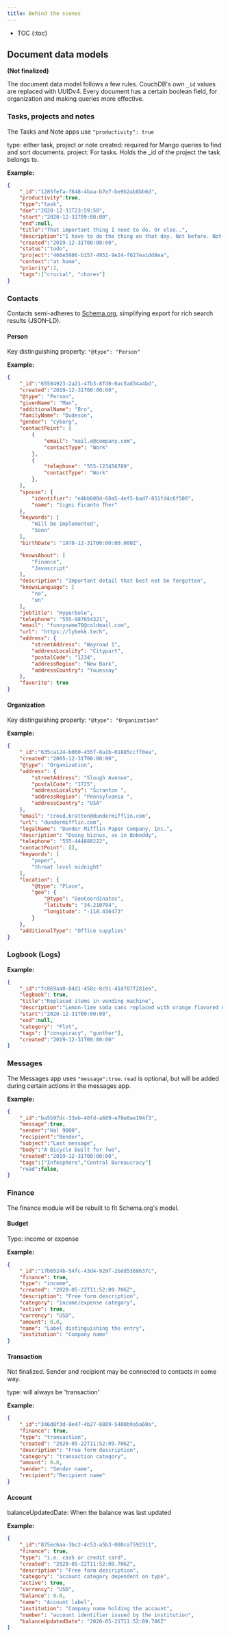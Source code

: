 ```yaml
---
title: Behind the scenes
---
```


* TOC
{:toc}

## Document data models

**(Not finalized)**

The document data model follows a few rules.
CouchDB's own `_id` values are replaced with UUIDv4.
Every document has a certain boolean field, for organization and making queries more effective.

### Tasks, projects and notes

The Tasks and Note apps use `"productivity": true`

type: either task, project or note
created: required for Mango queries to find and sort documents.
project: For tasks. Holds the _id of the project the task belongs to.

**Example:**
```json
{
    "_id":"1285fefa-f648-4baa-b7e7-be9b2ab8bb6d",
    "productivity":true,
    "type":"task",
    "due":"2020-12-31T23:59:58",
    "start":"2020-12-31T09:00:00",
    "end":null,
    "title":"That important thing I need to do. Or else..",
    "description":"I have to do the thing on that day. Not before. Not after.",
    "created":"2019-12-31T00:00:00",
    "status":"todo",
    "project":"466e5986-b157-4951-9e24-f627ea1dd8ea",
    "context":"at home",
    "priority":2,
    "tags":["crucial", "chores"]
}
```

### Contacts

Contacts semi-adheres to [Schema.org](https://schema.org), simplifying export for rich search results (JSON-LD).

#### Person

Key distinguishing property:
    `"@type": "Person"`

**Example:**
```json
{
    "_id":"65584923-2a21-47b3-8fd0-0ac5ad34a4bd",
    "created":"2019-12-31T00:00:00",
    "@type": "Person",
    "givenName": "Man",
    "additionalName": "Bro",
    "familyName": "Dudeson",
    "gender": "cyborg",
    "contactPoint": [
        {
            "email": "mail.e@company.com",
            "contactType": "Work"
        },
        {
            "telephone": "555-123456789",
            "contactType": "Work"
        },
    ],
    "spouse": {
        "identifier": "e4bb600d-60a5-4ef5-bad7-851fd4c6f508",
        "name": "Signi Ficanto Ther"
    },
    "keywords": [
        "Will be implemented",
        "Soon"
    ],
    "birthDate": "1970-12-31T00:00:00.000Z",

    "knowsAbout": [
        "Finance",
        "Javascript"
    ],
    "description": "Important detail that best not be forgotten",
    "knowsLanguage": [
        "no",
        "en"
    ],
    "jobTitle": "Hyperbole",
    "telephone": "555-987654321",
    "email": "funnyname70@coldmail.com",
    "url": "https://lybekk.tech",
    "address": {
        "streetAddress": "Wayroad 1",
        "addressLocality": "Citypart",
        "postalCode": "1234",
        "addressRegion": "New Bark",
        "addressCountry": "Youessay"
    },
    "favorite": true
}
```

#### Organization

Key distinguishing property:
    `"@type": "Organization"`

**Example:**
```json
{
    "_id":"635ca124-b060-455f-8a1b-61885ccff0ea",
    "created":"2005-12-31T00:00:00",
    "@type": "Organization",
    "address": {
        "streetAddress": "Slough Avenue",
        "postalCode": "1725",
        "addressLocality": "Scranton ",
        "addressRegion": "Pennsylvania ",
        "addressCountry": "USA"
    },
    "email": "creed.bratton@dundermifflin.com",
    "url": "dundermifflin.com",
    "legalName": "Dunder Mifflin Paper Company, Inc.",
    "description": "Doing biznus, as in Boboddy",
    "telephone": "555-444888222",
    "contactPoint": [],
    "keywords": [
        "paper",
        "threat level midnight"
    ],
    "location": {
        "@type": "Place",
        "geo": {
            "@type": "GeoCoordinates",
            "latitude": "34.210704",
            "longitude": "-118.436473"
        }
    },
    "additionalType": "Office supplies"
}
```

### Logbook (Logs)

**Example:**
```json
{
    "_id":"fc869aa0-84d1-458c-8c91-41d707f281ea",
    "logbook": true,
    "title":"Replaced items in vending machine",
    "description":"Lemon-lime soda cans replaced with orange flavored ones",
    "start":"2020-12-31T09:00:00",
    "end":null,
    "category": "Plot",
    "tags": ["conspiracy", "gunther"],
    "created":"2019-12-31T00:00:00"
}
```

### Messages

The Messages app uses `"message":true`. `read` is optional, but will be added during certain actions in the messages app.

**Example:**
```json
{
    "_id":"ba5b97dc-33eb-40fd-a689-e78e0ae194f3",
    "message":true,
    "sender":"Hal 9000",
    "recipient":"Bender",
    "subject":"Last message",
    "body":"A Bicycle Built for Two",
    "created":"2019-12-31T00:00:00",
    "tags":["Infosphere","Central Bureaucracy"]
    "read":false,
}
```

### Finance

The finance module will be rebuilt to fit Schema.org's model.

#### Budget

Type: income or expense

**Example:**
```json
{
    "_id":"17b6524b-54fc-43d4-929f-2bdd5368637c",
    "finance": true,
    "type": "income",
    "created": "2020-05-22T11:52:09.706Z",
    "description": "Free form description",
    "category": "income/expense category",
    "active": true,
    "currency": "USD",
    "amount": 0.0,
    "name": "Label distinguishing the entry",
    "institution": "Company name"
}
```

#### Transaction

Not finalized. Sender and recipient may be connected to contacts in some way.

type: will always be 'transaction'

**Example:**
```json
{
    "_id":"346d8f3d-8e47-4b27-8809-5400b9a5a60a",
    "finance": true,
    "type": "transaction",
    "created": "2020-05-22T11:52:09.706Z",
    "description": "Free form description",
    "category": "transaction category",
    "amount": 0.0,
    "sender": "Sender name",
    "recipient":"Recipient name"
}
```

#### Account

balanceUpdatedDate: When the balance was last updated

**Example:**
```json
{
    "_id":"875ec6aa-3bc2-4c53-a5b3-080ca7592311",
    "finance": true,
    "type": "i.e. cash or credit card",
    "created": "2020-05-22T11:52:09.706Z",
    "description": "Free form description",
    "category": "account category dependent on type",
    "active": true,
    "currency": "USD",
    "balance": 0.0,
    "name": "Account label",
    "institution": "Company name holding the account",
    "number": "account identifier issued by the institution",
    "balanceUpdatedDate": "2020-05-21T11:52:09.706Z"
}
```